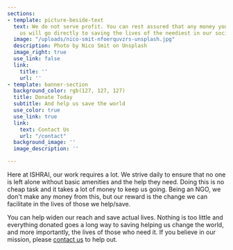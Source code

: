 ```yaml
---
sections:
- template: picture-beside-text
  text: We do not serve profit. You can rest assured that any money you donate to
    us will go directly to saving the lives of the neediest in our society.
  image: "/uploads/nico-smit-nfoerquvzrs-unsplash.jpg"
  description: Photo by Nico Smit on Unsplash
  image_right: true
  use_link: false
  link:
    title: ''
    url: ''
- template: banner-section
  background_color: rgb(127, 127, 127)
  title: Donate Today
  subtitle: And help us save the world
  use_color: true
  use_link: true
  link:
    text: Contact Us
    url: "/contact"
  background_image: ''
  image_description: ''

---
```

Here at ISHRAI, our work requires a lot. We strive daily to ensure that no one is left alone without basic amenities and the help they need. Doing this is no cheap task and it takes a lot of money to keep us going. Being an NGO, we don't make any money from this, but our reward is the change we can facilitate in the lives of those we help/save.

You can help widen our reach and save actual lives. Nothing is too little and everything donated goes a long way to saving helping us change the world, and more importantly, the lives of those who need it. If you believe in our mission, please [contact us](/contact "contact us") to help out.
